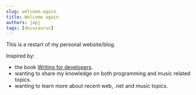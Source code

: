 ```yaml
---
slug: welcome-again
title: Welcome again
authors: japj
tags: [docusaurus]
---
```


This is a restart of my personal website/blog.
<!-- truncate -->

Inspired by:
- the book [Writing for developers](https://www.manning.com/books/writing-for-developers).
- wanting to share my knowledge on both programming and music related topics.
- wanting to learn more about recent web, .net and music topics.

